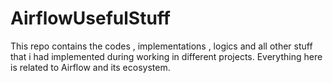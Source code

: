# AirflowUsefulStuff
This repo contains the codes , implementations , logics and all other stuff that i had implemented during working in different projects. Everything here is related to Airflow and its ecosystem.
